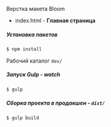 Верстка макета Bloom

- index.html - **Главная страница**


##### Установка пакетов
```sh
$ npm install
```

Рабочий каталог  `dev/`

##### Запуск Gulp - watch
```sh
$ gulp
```


##### Сборка проекта в продакшен - `dist/`
```sh
$ gulp build
```
